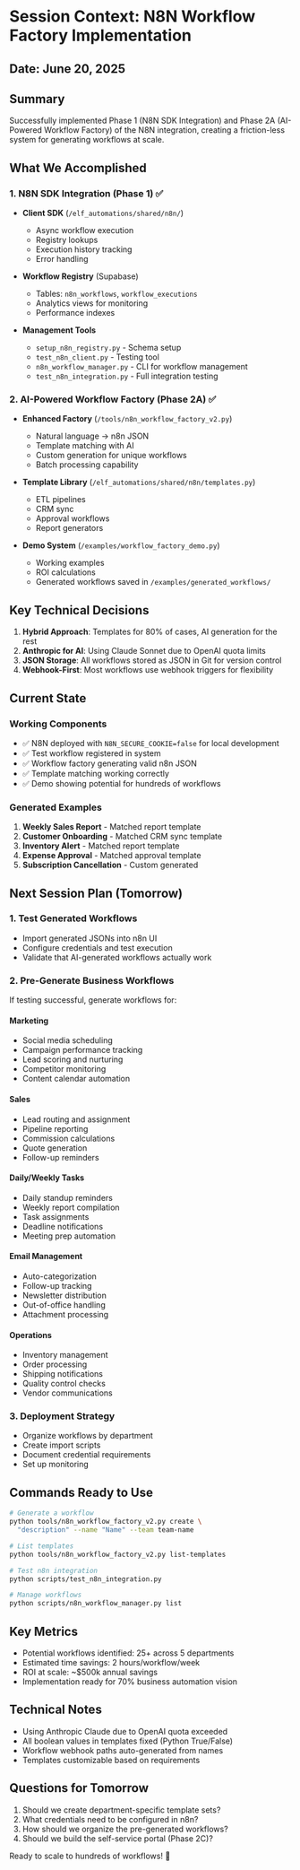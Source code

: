 # Session Context: N8N Workflow Factory Implementation

## Date: June 20, 2025

## Summary
Successfully implemented Phase 1 (N8N SDK Integration) and Phase 2A (AI-Powered Workflow Factory) of the N8N integration, creating a friction-less system for generating workflows at scale.

## What We Accomplished

### 1. N8N SDK Integration (Phase 1) ✅
- **Client SDK** (`/elf_automations/shared/n8n/`)
  - Async workflow execution
  - Registry lookups
  - Execution history tracking
  - Error handling
  
- **Workflow Registry** (Supabase)
  - Tables: `n8n_workflows`, `workflow_executions`
  - Analytics views for monitoring
  - Performance indexes
  
- **Management Tools**
  - `setup_n8n_registry.py` - Schema setup
  - `test_n8n_client.py` - Testing tool
  - `n8n_workflow_manager.py` - CLI for workflow management
  - `test_n8n_integration.py` - Full integration testing

### 2. AI-Powered Workflow Factory (Phase 2A) ✅
- **Enhanced Factory** (`/tools/n8n_workflow_factory_v2.py`)
  - Natural language → n8n JSON
  - Template matching with AI
  - Custom generation for unique workflows
  - Batch processing capability
  
- **Template Library** (`/elf_automations/shared/n8n/templates.py`)
  - ETL pipelines
  - CRM sync
  - Approval workflows
  - Report generators
  
- **Demo System** (`/examples/workflow_factory_demo.py`)
  - Working examples
  - ROI calculations
  - Generated workflows saved in `/examples/generated_workflows/`

## Key Technical Decisions

1. **Hybrid Approach**: Templates for 80% of cases, AI generation for the rest
2. **Anthropic for AI**: Using Claude Sonnet due to OpenAI quota limits
3. **JSON Storage**: All workflows stored as JSON in Git for version control
4. **Webhook-First**: Most workflows use webhook triggers for flexibility

## Current State

### Working Components
- ✅ N8N deployed with `N8N_SECURE_COOKIE=false` for local development
- ✅ Test workflow registered in system
- ✅ Workflow factory generating valid n8n JSON
- ✅ Template matching working correctly
- ✅ Demo showing potential for hundreds of workflows

### Generated Examples
1. **Weekly Sales Report** - Matched report template
2. **Customer Onboarding** - Matched CRM sync template  
3. **Inventory Alert** - Matched report template
4. **Expense Approval** - Matched approval template
5. **Subscription Cancellation** - Custom generated

## Next Session Plan (Tomorrow)

### 1. Test Generated Workflows
- Import generated JSONs into n8n UI
- Configure credentials and test execution
- Validate that AI-generated workflows actually work

### 2. Pre-Generate Business Workflows
If testing successful, generate workflows for:

#### Marketing
- Social media scheduling
- Campaign performance tracking
- Lead scoring and nurturing
- Competitor monitoring
- Content calendar automation

#### Sales
- Lead routing and assignment
- Pipeline reporting
- Commission calculations
- Quote generation
- Follow-up reminders

#### Daily/Weekly Tasks
- Daily standup reminders
- Weekly report compilation
- Task assignments
- Deadline notifications
- Meeting prep automation

#### Email Management
- Auto-categorization
- Follow-up tracking
- Newsletter distribution
- Out-of-office handling
- Attachment processing

#### Operations
- Inventory management
- Order processing
- Shipping notifications
- Quality control checks
- Vendor communications

### 3. Deployment Strategy
- Organize workflows by department
- Create import scripts
- Document credential requirements
- Set up monitoring

## Commands Ready to Use

```bash
# Generate a workflow
python tools/n8n_workflow_factory_v2.py create \
  "description" --name "Name" --team team-name

# List templates
python tools/n8n_workflow_factory_v2.py list-templates

# Test n8n integration
python scripts/test_n8n_integration.py

# Manage workflows
python scripts/n8n_workflow_manager.py list
```

## Key Metrics
- Potential workflows identified: 25+ across 5 departments
- Estimated time savings: 2 hours/workflow/week
- ROI at scale: ~$500k annual savings
- Implementation ready for 70% business automation vision

## Technical Notes
- Using Anthropic Claude due to OpenAI quota exceeded
- All boolean values in templates fixed (Python True/False)
- Workflow webhook paths auto-generated from names
- Templates customizable based on requirements

## Questions for Tomorrow
1. Should we create department-specific template sets?
2. What credentials need to be configured in n8n?
3. How should we organize the pre-generated workflows?
4. Should we build the self-service portal (Phase 2C)?

Ready to scale to hundreds of workflows! 🚀